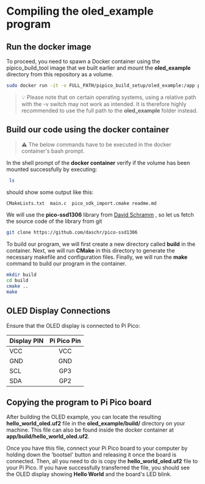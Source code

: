 # Compiling the oled_example program

## Run the docker image

To proceed, you need to spawn a Docker container using the pipico_build_tool image that we built earlier and mount the **oled_example** directory from this repository as a volume.

```bash
sudo docker run -it -v FULL_PATH/pipico_build_setup/oled_example:/app pipico_build_tool
```
> 💡 Please note that on certain operating systems, using a relative path with the -v switch may not work as intended. It is therefore highly recommended to use the full path to the **oled_example** folder instead.


## Build our code using the docker container 

> ⚠️ The below commands have to be executed in the docker container's  bash prompt.

In the shell prompt of the **docker container** verify if the volume has been mounted successfully by executing:

```bash
 ls
```
should show some output like this:

```bash
CMakeLists.txt  main.c  pico_sdk_import.cmake readme.md
```

We will  use the **pico-ssd1306** library from [David Schramm](https://github.com/daschr/pico-ssd1306) , so let us fetch the source code of the library from git

```bash
git clone https://github.com/daschr/pico-ssd1306
```

To build our program, we will first create a new directory called **build** in the container. Next, we will run **CMake** in this directory to generate the necessary makefile and configuration files. Finally, we will run the **make** command to build our program in the container.

```bash
mkdir build
cd build
cmake ..
make
```

## OLED Display Connections

Ensure that the OLED display is connected to Pi Pico:

| Display PIN         | Pi Pico Pin |
|--------------|:-----:|
| VCC |  VCC |
| GND      |  GND |
| SCL      |  GP3 |
| SDA      |  GP2 |

## Copying the program to Pi Pico board

After building the OLED example, you can locate the resulting **hello_world_oled.uf2** file in the **oled_example/build/** directory on your machine. This file can also be found inside the docker container at **app/build/hello_world_oled.uf2**. 

Once you have this file, connect your Pi Pico board to your computer by holding down the 'bootsel' button and releasing it once the board is connected. Then, all you need to do is copy the **hello_world_oled.uf2** file to your Pi Pico. If you have successfully transferred the file, you should see the OLED display showing **Hello World** and the board's LED blink.